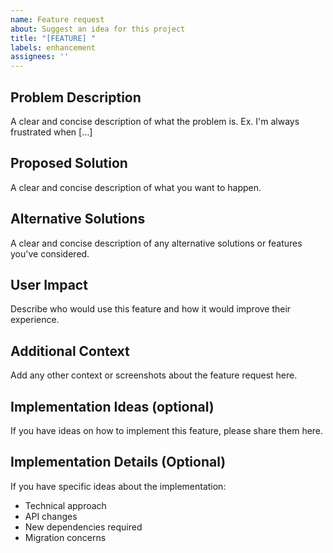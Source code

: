 ```yaml
---
name: Feature request
about: Suggest an idea for this project
title: "[FEATURE] "
labels: enhancement
assignees: ''
---
```


## Problem Description

A clear and concise description of what the problem is. Ex. I'm always frustrated when [...]

## Proposed Solution

A clear and concise description of what you want to happen.

## Alternative Solutions

A clear and concise description of any alternative solutions or features you've considered.

## User Impact

Describe who would use this feature and how it would improve their experience.

## Additional Context

Add any other context or screenshots about the feature request here.

## Implementation Ideas (optional)

If you have ideas on how to implement this feature, please share them here.

## Implementation Details (Optional)

If you have specific ideas about the implementation:

- Technical approach
- API changes
- New dependencies required
- Migration concerns

